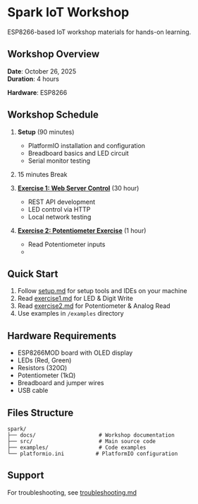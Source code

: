 # Spark IoT Workshop

ESP8266-based IoT workshop materials for hands-on learning.

## Workshop Overview

**Date**: October 26, 2025  
**Duration**: 4 hours  

**Hardware**: ESP8266

## Workshop Schedule

1. **Setup** (90 minutes)
   - PlatformIO installation and configuration
   - Breadboard basics and LED circuit
   - Serial monitor testing

2. 15 minutes Break

3. **[Exercise 1: Web Server Control](./docs/exercise1.md)** (30 hour)
   - REST API development
   - LED control via HTTP
   - Local network testing

3. **[Exercise 2: Potentiometer Exercise](./docs/exercise2.md)** (1 hour)
   - Read Potentiometer inputs
   - 

## Quick Start

1. Follow [setup.md](docs/setup.md) for setup tools and IDEs on your machine
2. Read [exercise1.md](docs/exercise1.md) for LED & Digit Write
3. Read [exercise2.md](docs/exercise2.md) for Potentiometer & Analog Read
4. Use examples in `/examples` directory

## Hardware Requirements

- ESP8266MOD board with OLED display
- LEDs (Red, Green)
- Resistors (320Ω)
- Potentiometer (1kΩ)
- Breadboard and jumper wires
- USB cable

## Files Structure

```
spark/
├── docs/                    # Workshop documentation
├── src/                     # Main source code
├── examples/                # Code examples
└── platformio.ini          # PlatformIO configuration
```

## Support

For troubleshooting, see [troubleshooting.md](docs/troubleshooting.md)
